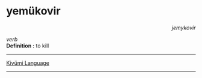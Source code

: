 
# yemükovir

<div align="right"><i>jemykovir</i></div>

*verb*  
**Definition :** to kill  

---

[Kivümi Language](../README.md)

---
